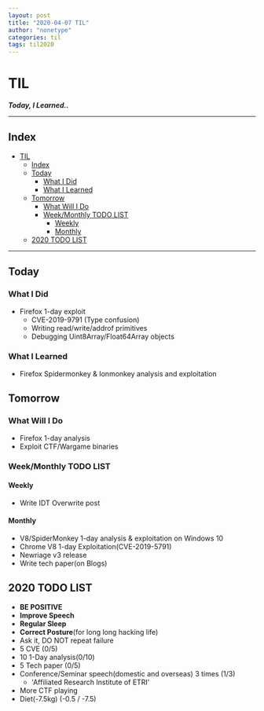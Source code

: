 ```yaml
---
layout: post
title: "2020-04-07 TIL"
author: "nonetype"
categories: til
tags: til2020
---
```


# TIL
***Today, I Learned..***

---
## Index

<!-- @import "[TOC]" {cmd="toc" depthFrom=1 depthTo=6 orderedList=false} -->
<!-- code_chunk_output -->

- [TIL](#til)
  - [Index](#index)
  - [Today](#today)
    - [What I Did](#what-i-did)
    - [What I Learned](#what-i-learned)
  - [Tomorrow](#tomorrow)
    - [What Will I Do](#what-will-i-do)
    - [Week/Monthly TODO LIST](#weekmonthly-todo-list)
      - [Weekly](#weekly)
      - [Monthly](#monthly)
  - [2020 TODO LIST](#2020-todo-list)

<!-- /code_chunk_output -->

---


## Today
### What I Did
- Firefox 1-day exploit
    - CVE-2019-9791 (Type confusion)
    - Writing read/write/addrof primitives
    - Debugging Uint8Array/Float64Array objects

### What I Learned
- Firefox Spidermonkey & Ionmonkey analysis and exploitation

## Tomorrow
### What Will I Do
- Firefox 1-day analysis
- Exploit CTF/Wargame binaries

### Week/Monthly TODO LIST
#### Weekly
- Write IDT Overwrite post

#### Monthly
- V8/SpiderMonkey 1-day analysis & exploitation on Windows 10
- Chrome V8 1-day Exploitation(CVE-2019-5791)
- Newriage v3 release
- Write tech paper(on Blogs)

## 2020 TODO LIST
- **BE POSITIVE**
- **Improve Speech**
- **Regular Sleep**
- **Correct Posture**(for long long hacking life)
- Ask it, DO NOT repeat failure
- 5 CVE (0/5)
- 10 1-Day analysis(0/10)
- 5 Tech paper (0/5)
- Conference/Seminar speech(domestic and overseas) 3 times (1/3)
  - 'Affiliated Research Institute of ETRI'
- More CTF playing
- Diet(-7.5kg) (-0.5 / -7.5)
